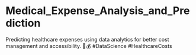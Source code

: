 # Medical_Expense_Analysis_and_Prediction
Predicting healthcare expenses using data analytics for better cost management and accessibility. 🏥💰 #DataScience #HealthcareCosts
